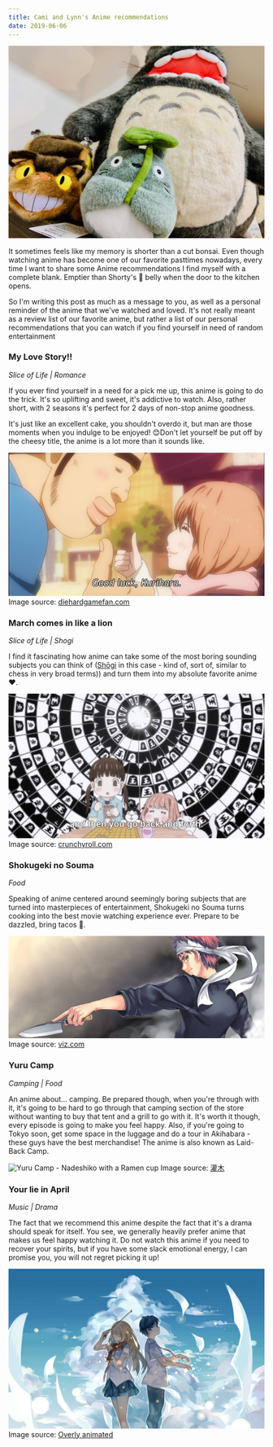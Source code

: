 ```yaml
---
title: Cami and Lynn's Anime recommendations
date: 2019-06-06
---
```


![Totoro characters](totoro.jpg)

It sometimes feels like my memory is shorter than a cut bonsai. Even though
watching anime has become one of our favorite pasttimes nowadays, every time I
want to share some Anime recommendations I find myself with a complete blank.
Emptier than Shorty's 🐶 belly when the door to the kitchen opens.

So I'm writing this post as much as a message to you, as well as a personal
reminder of the anime that we've watched and loved. It's not really meant as a
review list of our favorite anime, but rather a list of our personal
recommendations that you can watch if you find yourself in need of random
entertainment

### My Love Story!!
*Slice of Life | Romance*

If you ever find yourself in a need for a pick me up, this anime is going to do
the trick. It's so uplifting and sweet, it's addictive to watch.
Also, rather short, with 2 seasons it's perfect for 2 days of non-stop anime
goodness.

It's just like an excellent cake, you shouldn't overdo it, but man are those
moments when you indulge to be enjoyed! 😊Don't let yourself be put off by the
cheesy title, the anime is a lot more than it sounds like.

![My Love Story!! screenshot Takeo and Yamato thumbs up](anime-my-love.jpg)
Image source: [diehardgamefan.com](http://diehardgamefan.com/2015/08/05/diehard-animefan-vol-2-my-love-story-monster-musume-god-eater-bakemonogatari/)

### March comes in like a lion
*Slice of Life | Shogi*

I find it fascinating how anime can take some of the most boring sounding
subjects you can think of ([Shōgi](https://en.wikipedia.org/wiki/Shogi) in this
case - kind of, sort of, similar to chess in very broad terms)) and turn them
into my absolute favorite anime ♥.

![March comes in like a lion - Shogi lesson](anime-march-lion.jpg)
Image source: [crunchyroll.com](https://www.crunchyroll.com/anime-feature/2016/11/26/feature-why-it-works-march-comes-in-like-a-lion-explains-shogi)


### Shokugeki no Souma
*Food*

Speaking of anime centered around seemingly boring subjects that are turned
into masterpieces of entertainment, Shokugeki no Souma turns cooking into
the best movie watching experience ever. Prepare to be dazzled, bring tacos 🌮.

![Shokugeki no Souma - Soma preparing to cook](anime-shokugeki.jpg)
Image source: [viz.com](https://www.viz.com/food-wars)

### Yuru Camp
*Camping | Food*

An anime about... camping. Be prepared though, when you're through with it,
it's going to be hard to go through that camping section of the store without
wanting to buy that tent and a grill to go with it. It's worth it though, every
episode is going to make you feel happy. Also, if you're going to Tokyo soon,
get some space in the luggage and do a tour in Akihabara - these guys have the
best merchandise! The anime is also known as Laid-Back Camp.

![Yuru Camp - Nadeshiko with a Ramen cup](anime-yuru-camp.gif)
Image source: [灌木](https://steamcommunity.com/id/imshrub/images/?appid=767)

### Your lie in April
*Music | Drama*

The fact that we recommend this anime despite the fact that it's a drama should
speak for itself. You see, we generally heavily prefer anime that makes us feel
happy watching it. Do not watch this anime if you need to recover your spirits,
but if you have some slack emotional energy, I can promise you, you will not
regret picking it up!

![Your lie in April - Kousei and Kaori looking sideways](anime-lie-in-april.jpg)
Image source: [Overly animated](http://www.overlyanimated.com/2017/04/20/your-lie-in-april-is-gorgeous-sad-and-realistic/)
